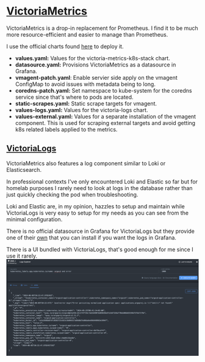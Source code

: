 # [VictoriaMetrics](https://github.com/VictoriaMetrics/VictoriaMetrics)

VictoriaMetrics is a drop-in replacement for Prometheus. I find it to be much more resource-efficient and easier to manage than Prometheus.

I use the official charts found [here](https://github.com/VictoriaMetrics/helm-charts) to deploy it.

- **values.yaml:** Values for the victoria-metrics-k8s-stack chart.
- **datasource.yaml:** Provisions VictoriaMetrics as a datasource in Grafana.
- **vmagent-patch.yaml**: Enable servier side apply on the vmagent ConfigMap to avoid issues with metadata being to long.
- **coredns-patch.yaml:** Set namespace to kube-system for the coredns service since that's where to pods are located.
- **static-scrapes.yaml:** Static scrape targets for vmagent.
- **values-logs.yaml:** Values for the victoria-logs chart.
- **values-external.yaml:** Values for a separate installation of the vmagent component. This is used for scraping external targets and avoid getting k8s related labels applied to the metrics.

## [VictoriaLogs](https://docs.victoriametrics.com/victorialogs/)

VictoriaMetrics also features a log component similar to Loki or Elasticsearch.

In professional contexts I've only encountered Loki and Elastic so far but for homelab purposes I rarely need to look at logs in the database rather than just quickly checking the pod when troubleshooting.

Loki and Elastic are, in my opinion, hazzles to setup and maintain while VictoriaLogs is very easy to setup for my needs as you can see from the minimal configuration.

There is no official datasource in Grafana for VictoriaLogs but they provide one of their [own](https://docs.victoriametrics.com/victorialogs/grafana_datasource/) that you can install if you want the logs in Grafana.

There is a UI bundled with VictoriaLogs, that's good enough for me since I use it rarely.
![VictoriaLogs overview](/assets/images/victoria-logs-overview.png)
